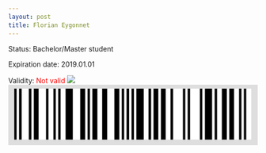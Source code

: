 ```yaml
---
layout: post
title: Florian Eygonnet
---
```


Status: Bachelor/Master student

Expiration date: 2019.01.01

Validity: <font color="red"> Not valid</font> 
![](/members/img/Florian_Eygonnet.png)
![](/members/img/bar.png)

